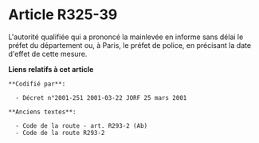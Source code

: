 # Article R325-39

L'autorité qualifiée qui a prononcé la mainlevée en informe sans délai le préfet du département ou, à Paris, le préfet de
police, en précisant la date d'effet de cette mesure.

**Liens relatifs à cet article**

	**Codifié par**:

	  - Décret n°2001-251 2001-03-22 JORF 25 mars 2001

	**Anciens textes**:

	  - Code de la route - art. R293-2 (Ab)
	  - Code de la route R293-2
